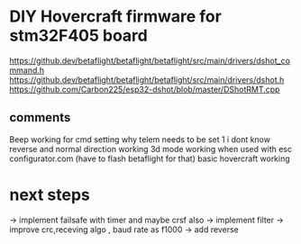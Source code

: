 # DIY Hovercraft firmware for stm32F405 board

https://github.dev/betaflight/betaflight/betaflight/src/main/drivers/dshot_command.h
https://github.dev/betaflight/betaflight/betaflight/src/main/drivers/dshot.h
https://github.com/Carbon225/esp32-dshot/blob/master/DShotRMT.cpp

## comments
Beep working for cmd setting why telem needs to be set 1 i dont know
reverse and normal direction working
3d mode working when used with esc configurator.com (have to flash betaflight for that)
basic hovercraft working

# next steps

-> implement failsafe with timer and maybe crsf also
-> implement filter
-> improve crc,receving algo , baud rate as f1000
-> add reverse